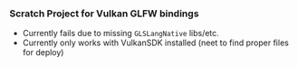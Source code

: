 ### Scratch Project for Vulkan GLFW bindings

* Currently fails due to missing `GLSLangNative` libs/etc.
* Currently only works with VulkanSDK installed (neet to find proper files for deploy)
